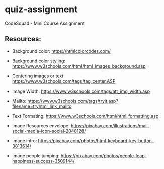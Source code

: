 # quiz-assignment
CodeSquad - Mini Course Assignment

<h2> Resources:</h2>

* Background color: https://htmlcolorcodes.com/
* Background color styling: https://www.w3schools.com/html/html_images_background.asp
* Centering images or text: https://www.w3schools.com/tags/tag_center.ASP
* Image Width: https://www.w3schools.com/tags/att_img_width.asp
* Mailto: https://www.w3schools.com/tags/tryit.asp?filename=tryhtml_link_mailto
* Text Formating: https://www.w3schools.com/html/html_formatting.asp

* Image Resources envelope: https://pixabay.com/illustrations/mail-social-media-icon-social-2048128/
* Image intro: https://pixabay.com/photos/html-keyboard-key-button-3813614/
* Image people jumping: https://pixabay.com/photos/people-leap-happiness-success-3509144/
